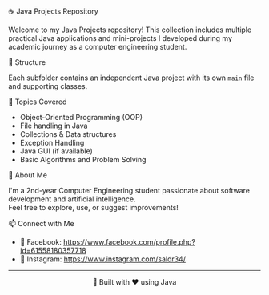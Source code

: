  ☕ Java Projects Repository

Welcome to my Java Projects repository! This collection includes multiple practical Java applications and mini-projects I developed during my academic journey as a computer engineering student.

 📂 Structure

Each subfolder contains an independent Java project with its own `main` file and supporting classes.


 🚀 Topics Covered

- Object-Oriented Programming (OOP)
- File handling in Java
- Collections & Data structures
- Exception Handling
- Java GUI (if available)
- Basic Algorithms and Problem Solving

 🧠 About Me

I'm a 2nd-year Computer Engineering student passionate about software development and artificial intelligence.  
Feel free to explore, use, or suggest improvements!

 📫 Connect with Me

- 📘 Facebook: https://www.facebook.com/profile.php?id=61558180357718
- 📸 Instagram: https://www.instagram.com/saldr34/

---

<p align="center">🔧 Built with ❤️ using Java</p>
